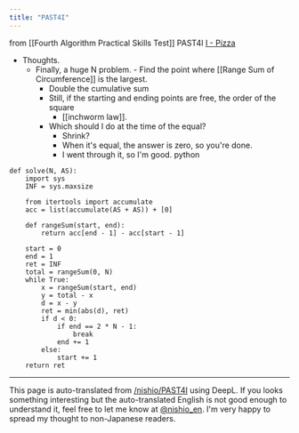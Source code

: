 ```yaml
---
title: "PAST4I"
---
```


from  [[Fourth Algorithm Practical Skills Test]]
PAST4I
[I - Pizza](https://atcoder.jp/contests/past202010-open/tasks/past202010_i)
- Thoughts.
    - Finally, a huge N problem.
            - Find the point where [[Range Sum of Circumference]] is the largest.
        - Double the cumulative sum
        - Still, if the starting and ending points are free, the order of the square
            - [[inchworm law]].
        - Which should I do at the time of the equal?
            - Shrink?
            - When it's equal, the answer is zero, so you're done.
            - I went through it, so I'm good.
python

```
def solve(N, AS):
    import sys
    INF = sys.maxsize

    from itertools import accumulate
    acc = list(accumulate(AS + AS)) + [0]

    def rangeSum(start, end):
        return acc[end - 1] - acc[start - 1]

    start = 0
    end = 1
    ret = INF
    total = rangeSum(0, N)
    while True:
        x = rangeSum(start, end)
        y = total - x
        d = x - y
        ret = min(abs(d), ret)
        if d < 0:
            if end == 2 * N - 1:
                break
            end += 1
        else:
            start += 1
    return ret
```


---
This page is auto-translated from [/nishio/PAST4I](https://scrapbox.io/nishio/PAST4I) using DeepL. If you looks something interesting but the auto-translated English is not good enough to understand it, feel free to let me know at [@nishio_en](https://twitter.com/nishio_en). I'm very happy to spread my thought to non-Japanese readers.